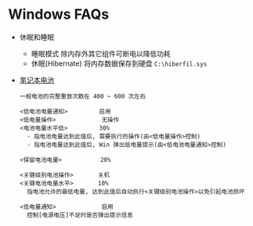 # Windows FAQs

- 休眠和睡眠
  - 睡眠模式        除内存外其它组件可断电以降低功耗
  - 休眠(Hibernate) 将内存数据保存到硬盘 `C:\hiberfil.sys`

- [笔记本电池](https://learn.microsoft.com/zh-cn/windows-hardware/customize/power-settings/battery-settings)

  ```
  一般电池的完整重放次数在 400 ~ 600 次左右

  <低电池电量通知>         启用
  <低电量操作>             无操作
  <电池电量水平低>         30%
    - 指电池电量达到此值后, 需要执行的操作(由<低电量操作>控制)
    - 指电池电量达到此值后, Win 弹出低电量提示(由<低电池电量通知>控制)

  <保留电池电量>           20%

  <关键级别电池操作>       关机
  <关键电池电量水平>       10%
    指电池允许的最低电量, 达到此值后自动执行<关键级别电池操作>以免引起电池损坏

  <低电量通知>             启用
    控制[电源电压]不足时是否弹出提示信息
  ```

